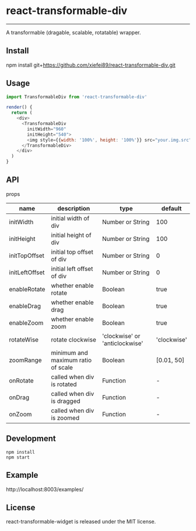 # react-transformable-div
---
A transformable (dragable, scalable, rotatable) wrapper.

## Install
npm install git+https://github.com/xiefei89/react-transformable-div.git

## Usage
```js
import TransformableDiv from 'react-transformable-div'

render() {
  return (
    <div>
      <TransformableDiv
        initWidth="960"
        initHeight="540">
        <img style={{width: '100%', height: '100%'}} src="your.img.src"/>
      </TransformableDiv>
    </div>
  )
}
```

## API

props

| name     | description    | type     | default      |
|----------|----------------|----------|--------------|
| initWidth | initial width of div | Number or String | 100 |
| initHeight | initial height of div | Number or String | 100 |
| initTopOffset | initial top offset of div | Number or String | 0 |
| initLeftOffset | initial left offset of div | Number or String | 0 |
| enableRotate| whether enable rotate | Boolean | true |
| enableDrag| whether enable drag | Boolean | true |
| enableZoom| whether enable zoom | Boolean | true |
| rotateWise | rotate clockwise | 'clockwise' or 'anticlockwise' | 'clockwise' |
| zoomRange| minimum and maximum ratio of scale | Boolean | [0.01, 50] |
| onRotate| called when div is rotated | Function | - |
| onDrag| called when div is dragged | Function | - |
| onZoom| called when div is zoomed | Function | - |

## Development

```
npm install
npm start
```

## Example

http://localhost:8003/examples/

## License

react-transformable-widget is released under the MIT license.
